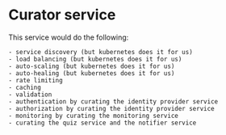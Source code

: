 # Curator service
This service would do the following:

    - service discovery (but kubernetes does it for us)
    - load balancing (but kubernetes does it for us)
    - auto-scaling (but kubernetes does it for us)
    - auto-healing (but kubernetes does it for us)
    - rate limiting
    - caching
    - validation
    - authentication by curating the identity provider service
    - authorization by curating the identity provider service
    - monitoring by curating the monitoring service
    - curating the quiz service and the notifier service
